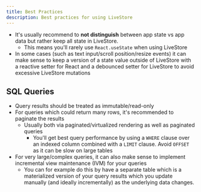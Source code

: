 ```yaml
---
title: Best Practices
description: Best practices for using LiveStore
---
```


- It's usually recommend to **not distinguish** between app state vs app data but rather keep all state in LiveStore.
	- This means you'll rarely use `React.useState` when using LiveStore
- In some cases (such as text input/scroll position/resize events) it can make sense to keep a version of a state value outside of LiveStore with a reactive setter for React and a debounced setter for LiveStore to avoid excessive LiveStore mutations


## SQL Queries

- Query results should be treated as immutable/read-only
- For queries which could return many rows, it's recommended to paginate the results
  - Usually both via paginated/virtualized rendering as well as paginated queries
	- You'll get best query performance by using a `WHERE` clause over an indexed column combined with a `LIMIT` clause. Avoid `OFFSET` as it can be slow on large tables
- For very large/complex queries, it can also make sense to implement incremental view maintenance (IVM) for your queries
  - You can for example do this by have a separate table which is a materialized version of your query results which you update manually (and ideally incrementally) as the underlying data changes.
